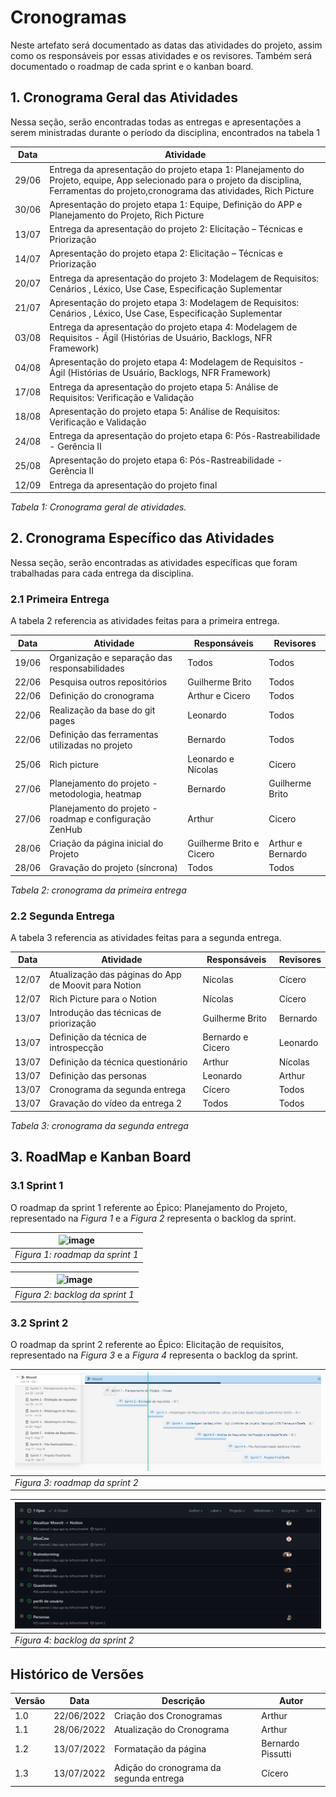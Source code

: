 # Cronogramas

Neste artefato será documentado as datas das atividades do projeto, assim como os responsáveis por essas atividades e os revisores.
Também será documentado o roadmap de cada sprint e o kanban board.

## 1. Cronograma Geral das Atividades

Nessa seção, serão encontradas todas as entregas e apresentações a serem ministradas durante o período da disciplina, encontrados na tabela 1

| Data  | Atividade                                                                                                                                                                                 |
| ----- | ----------------------------------------------------------------------------------------------------------------------------------------------------------------------------------------- |
| 29/06 | Entrega da apresentação do projeto etapa 1: Planejamento do Projeto, equipe, App selecionado para o projeto da disciplina, Ferramentas do projeto,cronograma das atividades, Rich Picture |
| 30/06 | Apresentação do projeto etapa 1: Equipe, Definição do APP e Planejamento do Projeto, Rich Picture                                                                                         |
| 13/07 | Entrega da apresentação do projeto 2: Elicitação – Técnicas e Priorização                                                                                                                 |
| 14/07 | Apresentação do projeto etapa 2: Elicitação – Técnicas e Priorização                                                                                                                      |
| 20/07 | Entrega da apresentação do projeto 3: Modelagem de Requisitos: Cenários , Léxico, Use Case, Especificação Suplementar                                                                     |
| 21/07 | Apresentação do projeto etapa 3: Modelagem de Requisitos: Cenários , Léxico, Use Case, Especificação Suplementar                                                                          |
| 03/08 | Entrega da apresentação do projeto etapa 4: Modelagem de Requisitos - Ágil (Histórias de Usuário, Backlogs, NFR Framework)                                                                |
| 04/08 | Apresentação do projeto etapa 4: Modelagem de Requisitos - Ágil (Histórias de Usuário, Backlogs, NFR Framework)                                                                           |
| 17/08 | Entrega da apresentação do projeto etapa 5: Análise de Requisitos: Verificação e Validação                                                                                                |
| 18/08 | Apresentação do projeto etapa 5: Análise de Requisitos: Verificação e Validação                                                                                                           |
| 24/08 | Entrega da apresentação do projeto etapa 6: Pós-Rastreabilidade - Gerência II                                                                                                             |
| 25/08 | Apresentação do projeto etapa 6: Pós-Rastreabilidade - Gerência II                                                                                                                        |
| 12/09 | Entrega da apresentação do projeto final                                                                                                                                                  |

_Tabela 1: Cronograma geral de atividades._

## 2. Cronograma Específico das Atividades

Nessa seção, serão encontradas as atividades específicas que foram trabalhadas para cada entrega da disciplina.

### 2.1 Primeira Entrega

A tabela 2 referencia as atividades feitas para a primeira entrega.

| Data  | Atividade                                               | Responsáveis             | Revisores         |
| ----- | ------------------------------------------------------- | ------------------------ | ----------------- |
| 19/06 | Organização e separação das responsabilidades           | Todos                    | Todos             |
| 22/06 | Pesquisa outros repositórios                            | Guilherme Brito          | Todos             |
| 22/06 | Definição do cronograma                                 | Arthur e Cicero          | Todos             |
| 22/06 | Realização da base do git pages                         | Leonardo                 | Todos             |
| 22/06 | Definição das ferramentas utilizadas no projeto         | Bernardo                 | Todos             |
| 25/06 | Rich picture                                            | Leonardo e Nícolas       | Cicero            |
| 27/06 | Planejamento do projeto - metodologia, heatmap          | Bernardo                 | Guilherme Brito   |
| 27/06 | Planejamento do projeto - roadmap e configuração ZenHub | Arthur                   | Cicero            |
| 28/06 | Criação da página inicial do Projeto                    | Guilherme Brito e Cicero | Arthur e Bernardo |
| 28/06 | Gravação do projeto (síncrona)                          | Todos                    | Todos             |

_Tabela 2: cronograma da primeira entrega_

### 2.2 Segunda Entrega

A tabela 3 referencia as atividades feitas para a segunda entrega.

| Data  | Atividade                                            | Responsáveis      | Revisores |
| ----- | ---------------------------------------------------- | ----------------- | --------- |
| 12/07 | Atualização das páginas do App de Moovit para Notion | Nícolas           | Cícero    |
| 12/07 | Rich Picture para o Notion                           | Nícolas           | Cícero    |
| 13/07 | Introdução das técnicas de priorização               | Guilherme Brito   | Bernardo  |
| 13/07 | Definição da técnica de introspecção                 | Bernardo e Cicero | Leonardo  |
| 13/07 | Definição da técnica questionário                    | Arthur            | Nícolas   |
| 13/07 | Definição das personas                               | Leonardo          | Arthur    |
| 13/07 | Cronograma da segunda entrega                        | Cícero            | Todos     |
| 13/07 | Gravação do vídeo da entrega 2                       | Todos             | Todos     |

_Tabela 3: cronograma da segunda entrega_

## 3. RoadMap e Kanban Board

### 3.1 Sprint 1

O roadmap da sprint 1 referente ao Épico: Planejamento do Projeto, representado na _Figura 1_ e a _Figura 2_ representa o
backlog da sprint.

| ![image](https://user-images.githubusercontent.com/60429513/176329602-4931346f-f744-4f4e-b6aa-0aa1bc54b529.png) |
| --------------------------------------------------------------------------------------------------------------- |
| _Figura 1: roadmap da sprint 1_                                                                                 |

| ![image](https://user-images.githubusercontent.com/60429513/176330572-3297e021-309c-41f2-892f-86d12508774d.png) |
| --------------------------------------------------------------------------------------------------------------- |
| _Figura 2: backlog da sprint 1_                                                                                 |

### 3.2 Sprint 2

O roadmap da sprint 2 referente ao Épico: Elicitação de requisitos, representado na _Figura 3_ e a _Figura 4_ representa o
backlog da sprint.

| ![image](../_media/roadMapSprint2.png) |
| -------------------------------------- |
| _Figura 3: roadmap da sprint 2_        |

| ![image](../_media/backLogSprint2.png) |
| -------------------------------------- |
| _Figura 4: backlog da sprint 2_        |

## Histórico de Versões

| Versão | Data       | Descrição                               | Autor             |
| ------ | ---------- | --------------------------------------- | ----------------- |
| 1.0    | 22/06/2022 | Criação dos Cronogramas                 | Arthur            |
| 1.1    | 28/06/2022 | Atualização do Cronograma               | Arthur            |
| 1.2    | 13/07/2022 | Formatação da página                    | Bernardo Pissutti |
| 1.3    | 13/07/2022 | Adição do cronograma da segunda entrega | Cícero            |
